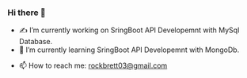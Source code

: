 ### Hi there 👋

- :writing_hand: I’m currently working on SringBoot API Developemnt with MySql Database.
- 🌱 I’m currently learning SringBoot API Developemnt with MongoDb.
<!-- - 👯 I’m looking to collaborate on ...
- 🤔 I’m looking for help with ...
- 💬 Ask me about ...
-->
- 📫 How to reach me: rockbrett03@gmail.com
<!--
- 😄 Pronouns: ...
- ⚡ Fun fact: ...
-->
